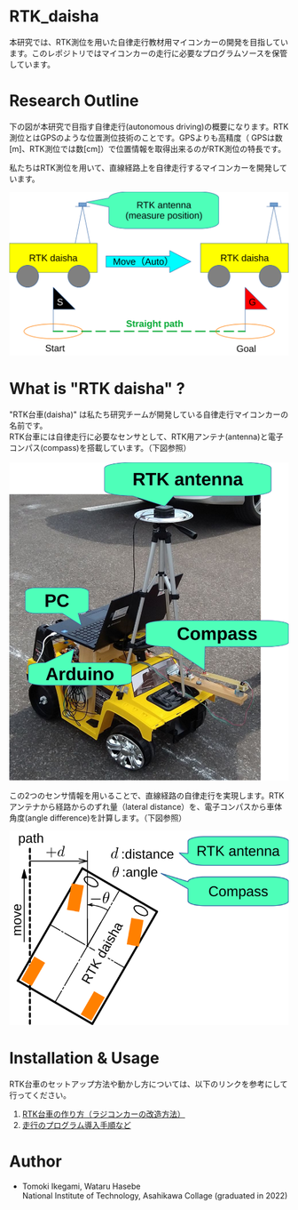 # RTK_daisha
本研究では、RTK測位を用いた自律走行教材用マイコンカーの開発を目指しています。このレポジトリではマイコンカーの走行に必要なプログラムソースを保管しています。

# Research Outline
下の図が本研究で目指す自律走行(autonomous driving)の概要になります。RTK測位とはGPSのような位置測位技術のことです。GPSよりも高精度（ GPSは数[m]、RTK測位では数[cm]）で位置情報を取得出来るのがRTK測位の特長です。

私たちはRTK測位を用いて、直線経路上を自律走行するマイコンカーを開発しています。

![research_outline](https://github.com/TomokiIkegami/RTK_autonomous_car/blob/master/images/research_outline.svg)

# What is "RTK daisha" ?
"RTK台車(daisha)" は私たち研究チームが開発している自律走行マイコンカーの名前です。<br>
RTK台車には自律走行に必要なセンサとして、RTK用アンテナ(antenna)と電子コンパス(compass)を搭載しています。（下図参照）<br><br>
![RTK_daisha](https://github.com/TomokiIkegami/RTK_autonomous_car/blob/master/images/RTK_daisha.svg)


この2つのセンサ情報を用いることで、直線経路の自律走行を実現します。RTKアンテナから経路からのずれ量（lateral distance）を、電子コンパスから車体角度(angle difference)を計算します。（下図参照）

![what_is_distance_and_angle](https://github.com/TomokiIkegami/RTK_autonomous_car/blob/master/images/what_is_distance_and_angle.svg)

# Installation & Usage
RTK台車のセットアップ方法や動かし方については、以下のリンクを参考にして行ってください。

1. [RTK台車の作り方（ラジコンカーの改造方法）](https://asahikawa-nct.ac.jp/ts/systems/okashiwa/rtk_cart/)
2. [走行のプログラム導入手順など](http://onshape.thick.jp/onshape/108/)

# Author
* Tomoki Ikegami, Wataru Hasebe <br>
National Institute of Technology, Asahikawa Collage (graduated in 2022)
